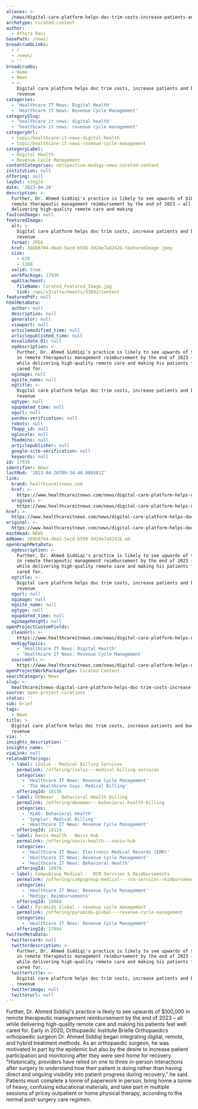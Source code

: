 ```yaml
---
aliases: >-
  /news/digital-care-platform-helps-doc-trim-costs-increase-patients-and-boost-revenue
archetype: curated-content
author:
  - Athira Ravi
basePath: /news/
breadcrumbLinks:
  - /
  - /news/
  - ''
breadcrumbs:
  - Home
  - News
  - >-
    Digital care platform helps doc trim costs, increase patients and boost
    revenue
categories:
  - 'Healthcare IT News: Digital Health'
  - 'Healthcare IT News: Revenue Cycle Management'
categorySlug:
  - 'healthcare it news: digital health'
  - 'healthcare it news: revenue cycle management'
categoryUrl:
  - topic/healthcare-it-news-digital-health
  - topic/healthcare-it-news-revenue-cycle-management
categoryLabel:
  - Digital Health
  - Revenue Cycle Management
contentCategories: netspective-medigy-news-curated-content
institution: null
offering: null
layOut: single
date: '2023-04-26'
description: >-
  Further, Dr. Ahmed Siddiqi's practice is likely to see upwards of $100,000 in
  remote therapeutic management reimbursement by the end of 2023 – all while
  delivering high-quality remote care and making 
favIconImage: null
featuredImage:
  alt: >-
    Digital care platform helps doc trim costs, increase patients and boost
    revenue
  format: JPEG
  href: 388b8704-dea3-5acd-b599-3d24e7a8242b-featuredImage.jpeg
  size:
    - 630
    - 1200
  valid: true
  workPackage: 17936
  wpAttachment:
    fileName: Curated_Featured_Image.jpg
    link: /api/v3/attachments/33692/content
featuredPdf: null
htmlMetaData:
  author: null
  description: null
  generator: null
  viewport: null
  articlemodified_time: null
  articlepublished_time: null
  msvalidate.01: null
  ogdescription: >-
    Further, Dr. Ahmed Siddiqi's practice is likely to see upwards of $100,000
    in remote therapeutic management reimbursement by the end of 2023 – all
    while delivering high-quality remote care and making his patients feel well
    cared for.
  ogimage: null
  ogsite_name: null
  ogtitle: >-
    Digital care platform helps doc trim costs, increase patients and boost
    revenue
  ogtype: null
  ogupdated_time: null
  ogurl: null
  yandex-verification: null
  robots: null
  fbapp_id: null
  oglocale: null
  fbadmins: null
  articlepublisher: null
  google-site-verification: null
  keywords: null
id: 17936
identifier: News
lastMod: '2023-04-26T09:34:46.089581Z'
link:
  brand: healthcareitnews.com
  href: >-
    https://www.healthcareitnews.com/news/digital-care-platform-helps-doc-trim-costs-increase-patients-and-boost-revenue
  original: >-
    https://www.healthcareitnews.com/news/digital-care-platform-helps-doc-trim-costs-increase-patients-and-boost-revenue
href: >-
  https://www.healthcareitnews.com/news/digital-care-platform-helps-doc-trim-costs-increase-patients-and-boost-revenue
original: >-
  https://www.healthcareitnews.com/news/digital-care-platform-helps-doc-trim-costs-increase-patients-and-boost-revenue
mastHead: NEWS
mdName: 388b8704-dea3-5acd-b599-3d24e7a8242b.md
openGraphMetaData:
  ogdescription: >-
    Further, Dr. Ahmed Siddiqi's practice is likely to see upwards of $100,000
    in remote therapeutic management reimbursement by the end of 2023 – all
    while delivering high-quality remote care and making his patients feel well
    cared for.
  ogtitle: >-
    Digital care platform helps doc trim costs, increase patients and boost
    revenue
  ogurl: null
  ogimage: null
  ogsite_name: null
  ogtype: null
  ogupdated_time: null
  ogimageheight: null
openProjectCustomFields:
  cleanUrl: >-
    https://www.healthcareitnews.com/news/digital-care-platform-helps-doc-trim-costs-increase-patients-and-boost-revenue
  medigyTopics:
    - 'Healthcare IT News: Digital Health'
    - 'Healthcare IT News: Revenue Cycle Management'
  sourceUrl: >-
    https://www.healthcareitnews.com/news/digital-care-platform-helps-doc-trim-costs-increase-patients-and-boost-revenue
openProjectWorkPackageType: Curated Content
searchCategory: News
slug: >-
  healthcareitnews-digital-care-platform-helps-doc-trim-costs-increase-patients-and-boost-revenue
source: open-project-curations
status: ''
sub: brief
tags:
  - News
title: >-
  Digital care platform helps doc trim costs, increase patients and boost
  revenue
via: ' '
insights_description: ''
insights_name: ''
viaLink: null
relatedOfferings:
  - label: iSalus - Medical Billing Services
    permalink: /offering/isalus---medical-billing-services
    categories:
      - 'Healthcare IT News: Revenue Cycle Management'
      - 'The Healthcare Guys: Medical Billing'
    offeringId: 18136
  - label: DENmaar - Behavioral Health Billing
    permalink: /offering/denmaar---behavioral-health-billing
    categories:
      - 'KLAS: Behavioral Health'
      - 'Symplur: Medical Billing'
      - 'Healthcare IT News: Revenue Cycle Management'
    offeringId: 18119
  - label: Navix Health - Navix Hub
    permalink: /offering/navix-health---navix-hub
    categories:
      - 'Healthcare IT News: Electronic Medical Records (EMR)'
      - 'Healthcare IT News: Revenue Cycle Management'
      - 'Healthcare IT News: Behavioral Health'
    offeringId: 18076
  - label: CompuGroup Medical -  RCM Services & Reimbursements
    permalink: /offering/compugroup-medical---rcm-services-reimbursements
    categories:
      - 'Healthcare IT News: Revenue Cycle Management'
      - 'Medigy: Reimbursements'
    offeringId: 18068
  - label: Pyramids Global - revenue cycle management
    permalink: /offering/pyramids-global---revenue-cycle-management
    categories:
      - 'Healthcare IT News: Revenue Cycle Management'
    offeringId: 17894
twitterMetaData:
  twittercard: null
  twitterdescription: >-
    Further, Dr. Ahmed Siddiqi's practice is likely to see upwards of $100,000
    in remote therapeutic management reimbursement by the end of 2023 – all
    while delivering high-quality remote care and making his patients feel well
    cared for.
  twittertitle: >-
    Digital care platform helps doc trim costs, increase patients and boost
    revenue
  twitterimage: null
  twitterurl: null
---
```

<p>Further, Dr. Ahmed Siddiqi's practice is likely to see upwards of $100,000 in remote therapeutic management reimbursement by the end of 2023 – all while delivering high-quality remote care and making his patients feel well cared for. Early in 2020, Orthopaedic Institute Brielle Orthopaedics orthopaedic surgeon Dr. Ahmed Siddiqi began integrating digital, remote, and hybrid treatment methods. As an orthopaedic surgeon, he was motivated in part by the epidemic but also by the desire to increase patient participation and monitoring after they were sent home for recovery. "Historically, providers have relied on one to three in-person interactions after surgery to understand how their patient is doing rather than having direct and ongoing visibility into patient progress during recovery," he said. Patients must complete a tonne of paperwork in person, bring home a tonne of heavy, confusing educational materials, and take part in multiple sessions of pricey outpatient or home physical therapy, according to the normal post-surgery care regimen.</p>